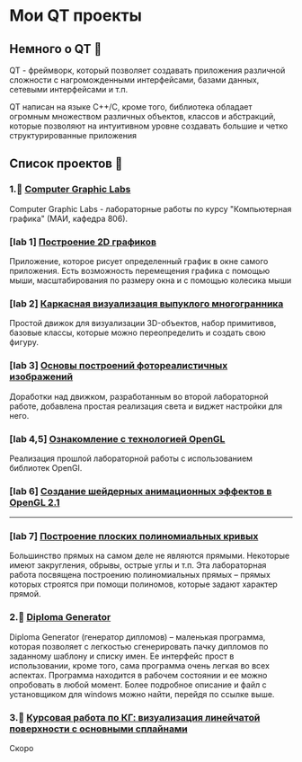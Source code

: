 # Мои QT проекты #

## Немного о QT :leaves: ##

QT - фреймворк, который позволяет создавать приложения различной сложности с нагроможденными интерфейсами, базами данных, сетевыми интерфейсами и т.п. 

QT написан на языке С++/C, кроме того, библиотека обладает огромным множеством различных объектов, классов и абстракций, которые позволяют на интуитивном уровне создавать большие и четко структурированные приложения

## Список проектов :memo: ##

### 1.:peach: [Computer Graphic Labs](/1.ComputerGraphicLabs/)  ###

Computer Graphic Labs - лабораторные работы по курсу "Компьютерная графика" (МАИ, кафедра 806).

### \[lab 1\] [Построение 2D графиков](/1.ComputerGraphicLabs/lab1)  ###

Приложение, которое рисует определенный график в окне самого приложения. Есть возможность перемещения графика с помощью мыши, масштабирования по размеру окна и с помощью колесика мыши

### \[lab 2\] [Каркасная визуализация выпуклого многогранника](/1.ComputerGraphicLabs/lab2)  ###

Простой движок для визуализации 3D-объектов, набор примитивов, базовые классы, которые можно переопределить и создать свою фигуру.

### \[lab 3\] [Основы построений фотореалистичных изображений](/1.ComputerGraphicLabs/lab3)  ###

Доработки над движком, разработанным во второй лабораторной работе, добавлена простая реализация света и виджет настройки для него.

### \[lab 4,5\] [Ознакомление с технологией OpenGL](/1.ComputerGraphicLabs/lab45)  ###

Реализация прошлой лабораторной работы с использованием библиотек OpenGl.

### \[lab 6\] [Создание шейдерных анимационных эффектов в OpenGL 2.1](/1.ComputerGraphicLabs/lab6)  ###

----------------------------------------------------------------------------

### \[lab 7\] [Построение плоских полиномиальных кривых](/1.ComputerGraphicLabs/lab7)  ###

Большинство прямых на самом деле не являются прямыми. Некоторые имеют закругления, обрывы, острые углы и т.п. Эта лабораторная работа посвящена построению полиномиальных прямых – прямых которых строятся при помощи полиномов, которые задают характер прямой.

### 2.:orange_book: [Diploma Generator](/2.DiplomaGenerator/)  ###

Diploma Generator (генератор дипломов) – маленькая программа, которая позволяет с легкостью сгенерировать пачку дипломов по заданному шаблону и списку имен. Ее интерфейс прост в использовании, кроме того, сама программа очень легкая во всех аспектах. Программа находится в рабочем состоянии и ее можно опробовать в любой момент. Более подробное описание и файл с установщиком для windows можно найти, перейдя по ссылке выше.

### 3.:milky_way: [Курсовая работа по КГ: визуализация линейчатой поверхности с основными сплайнами](/3.СourseWork/) ###

Скоро
